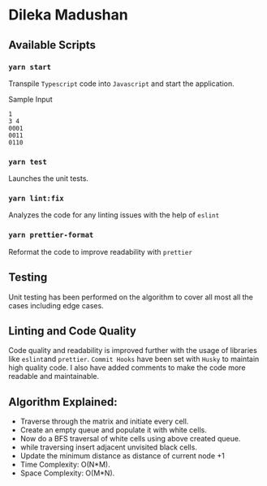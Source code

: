 # Dileka Madushan

## Available Scripts

### `yarn start`
Transpile `Typescript` code into `Javascript` and start the application.

Sample Input
```angular2html
1
3 4
0001
0011
0110
```

### `yarn test`

Launches the unit tests.

### `yarn lint:fix`
Analyzes the code for any linting issues with the help of `eslint`

### `yarn prettier-format`

Reformat the code to improve readability with `prettier`

## Testing
Unit testing has been performed on the algorithm to cover all most all the cases including edge cases.

## Linting and Code Quality

Code quality and readability is improved further with
the usage of libraries like `eslint`and `prettier`.
`Commit Hooks` have been set with `Husky` to maintain high quality code.
I also have added comments to make the code more readable and maintainable.

## Algorithm Explained:
- Traverse through the matrix and initiate every cell.
- Create an empty queue and populate it with white cells.
- Now do a BFS traversal of white cells using above created queue. 
- while traversing insert adjacent unvisited black cells. 
- Update the minimum distance as distance of current node +1
- Time Complexity: O(N*M).
- Space Complexity: O(M*N).

